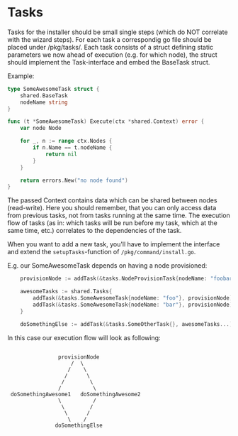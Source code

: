 # Tasks

Tasks for the installer should be small single steps (which do NOT correlate with the wizard steps).
For each task a correspondig go file should be placed under /pkg/tasks/.
Each task consists of a struct defining static parameters we now ahead of execution (e.g. for which node), the struct should implement the Task-interface and embed the BaseTask struct.

Example:
```go
type SomeAwesomeTask struct {
	shared.BaseTask
	nodeName string
}

func (t *SomeAwesomeTask) Execute(ctx *shared.Context) error {
	var node Node

	for _, n := range ctx.Nodes {
		if n.Name == t.nodeName {
			return nil
		}
	}

	return errors.New("no node found")
}
```

The passed Context contains data which can be shared between nodes (read-write).
Here you should remember, that you can only access data from previous tasks, not from tasks running at the same time.
The execution flow of tasks (as in: which tasks will be run before my task, which at the same time, etc.) correlates to the dependencies of the task.

When you want to add a new task, you'll have to implement the interface and extend the `setupTasks`-function of `/pkg/command/install.go`.

E.g. our SomeAwesomeTask depends on having a node provisioned:
```go
	provisionNode := addTask(&tasks.NodeProvisionTask{nodeName: "foobar"})

	awesomeTasks := shared.Tasks{
		addTask(&tasks.SomeAwesomeTask{nodeName: "foo"}, provisionNode),
		addTask(&tasks.SomeAwesomeTask{nodeName: "bar"}, provisionNode),
	}

	doSomethingElse := addTask(&tasks.SomeOtherTask{}, awesomeTasks...)
```

In this case our execution flow will look as following:
```

                provisionNode
                    /  \
                   /    \
                  /      \
                 /        \
                /          \
 doSomethingAwesome1   doSomethingAwesome2
                \          /
                 \        /
                  \      /
                   \    /
               doSomethingElse   

```